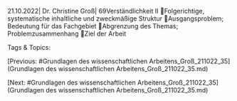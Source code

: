 21.10.2022| Dr. Christine Groß| 69Verständlichkeit II
Folgerichtige, systematische inhaltliche und zweckmäßige Struktur
Ausgangsproblem; Bedeutung für das Fachgebiet 
Abgrenzung des Themas; Problemzusammenhang
Ziel der Arbeit

   Tags & Topics:
   

[Previous: #Grundlagen des wissenschaftlichen Arbeitens_Groß_211022_35](Grundlagen des wissenschaftlichen Arbeitens_Groß_211022_35.md)

[Next: #Grundlagen des wissenschaftlichen Arbeitens_Groß_211022_35](Grundlagen des wissenschaftlichen Arbeitens_Groß_211022_35.md)